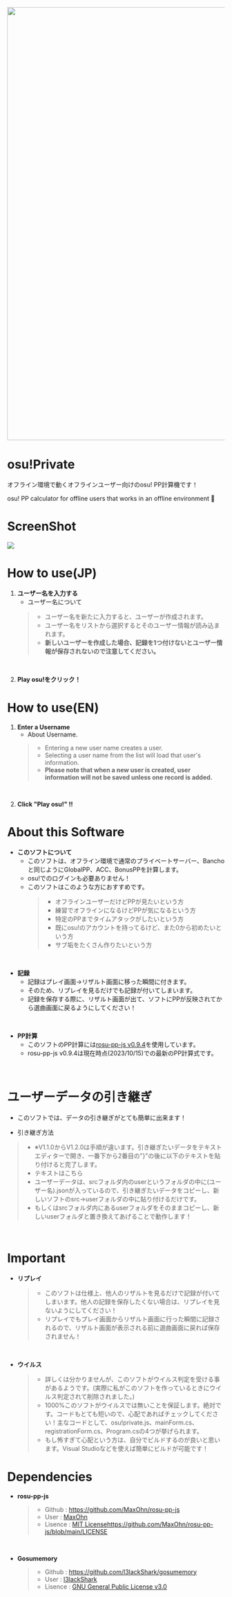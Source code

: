 <img src="https://github.com/puk06/osu-private/assets/86549420/e06c137b-d802-4995-a106-1991730e9879" width="1000">

# osu!Private
オフライン環境で動くオフラインユーザー向けのosu! PP計算機です！

osu! PP calculator for offline users that works in an offline environment 🚀

# ScreenShot
![](https://github.com/puk06/osu-private/assets/86549420/5d83d44b-5b16-4e31-913b-c40aae19d9dd)

# How to use(JP)
1. **ユーザー名を入力する**
    *  ユーザー名について
    > - ユーザー名を新たに入力すると、ユーザーが作成されます。
    > - ユーザー名をリストから選択するとそのユーザー情報が読み込まれます。
    > - **新しいユーザーを作成した場合、記録を1つ付けないとユーザー情報が保存されないので注意してください。**

<br>

2. **Play osu!をクリック！**

# How to use(EN)
1. **Enter a Username**
    * About Username.
    > - Entering a new user name creates a user.
    > - Selecting a user name from the list will load that user's information.
    > - **Please note that when a new user is created, user information will not be saved unless one record is added.**

<br>

2. **Click "Play osu!" !!**

# About this Software
- **このソフトについて**
  - このソフトは、オフライン環境で通常のプライベートサーバー、Banchoと同じようにGlobalPP、ACC、BonusPPを計算します。
  - osu!でのログインも必要ありません！
  * このソフトはこのような方におすすめです。
    > - オフラインユーザーだけどPPが見たいという方
    > - 練習でオフラインになるけどPPが気になるという方
    > - 特定のPPまでタイムアタックがしたいという方
    > - 既にosu!のアカウントを持ってるけど、また0から初めたいという方
    > - サブ垢をたくさん作りたいという方

<br>

- **記録**
  - 記録はプレイ画面→リザルト画面に移った瞬間に付きます。
  - そのため、リプレイを見るだけでも記録が付いてしまいます。
  - 記録を保存する際に、リザルト画面が出て、ソフトにPPが反映されてから選曲画面に戻るようにしてください！

<br>

- **PP計算**
  - このソフトのPP計算には[rosu-pp-js v0.9.4](https://github.com/MaxOhn/rosu-pp-js/releases/tag/v0.9.4)を使用しています。
  - rosu-pp-js v0.9.4は現在時点(2023/10/15)での最新のPP計算式です。

<br>

# **ユーザーデータの引き継ぎ**
  * このソフトでは、データの引き継ぎがとても簡単に出来ます！
  - 引き継ぎ方法
  > - ※V1.1.0からV1.2.0は手順が違います。引き継ぎたいデータをテキストエディターで開き、一番下から2番目の"}"の後に以下のテキストを貼り付けると完了します。
  > - テキストはこちら
  > - ユーザーデータは、srcフォルダ内のuserというフォルダの中に(ユーザー名).jsonが入っているので、引き継ぎたいデータをコピーし、新しいソフトのsrc→userフォルダの中に貼り付けるだけです。
  > - もしくはsrcフォルダ内にあるuserフォルダをそのままコピーし、新しいuserフォルダと置き換えてあげることで動作します！

<br>

# Important
- **リプレイ**
  > - このソフトは仕様上、他人のリザルトを見るだけで記録が付いてしまいます。他人の記録を保存したくない場合は、リプレイを見ないようにしてください！
  > - リプレイでもプレイ画面からリザルト画面に行った瞬間に記録されるので、リザルト画面が表示される前に選曲画面に戻れば保存されません！

<br>

- **ウイルス**
  > - 詳しくは分かりませんが、このソフトがウイルス判定を受ける事があるようです。(実際に私がこのソフトを作っているときにウイルス判定されて削除されました。)
  > - 1000%このソフトがウイルスでは無いことを保証します。絶対です。コードもとても短いので、心配であればチェックしてください！主なコードとして、osu!private.js、mainForm.cs、registrationForm.cs、Program.csの4つが挙げられます。
  > - もし怖すぎて心配という方は、自分でビルドするのが良いと思います。Visual Studioなどを使えば簡単にビルドが可能です！

# Dependencies
- **rosu-pp-js**
  > - Github : https://github.com/MaxOhn/rosu-pp-js
  > - User : [MaxOhn](https://github.com/MaxOhn)
  > - Lisence : [MIT License](https://github.com/MaxOhn/rosu-pp-js/blob/main/LICENSE)https://github.com/MaxOhn/rosu-pp-js/blob/main/LICENSE

<br>

- **Gosumemory**
  > - Github : https://github.com/l3lackShark/gosumemory
  > - User : [l3lackShark](https://github.com/l3lackShark)
  > - Lisence : [GNU General Public License v3.0](https://github.com/l3lackShark/gosumemory/blob/master/LICENSE)

